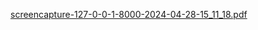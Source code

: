 [screencapture-127-0-0-1-8000-2024-04-28-15_11_18.pdf](https://github.com/BoborahimAlisherovich/SOHO-djano/files/15141755/screencapture-127-0-0-1-8000-2024-04-28-15_11_18.pdf)
